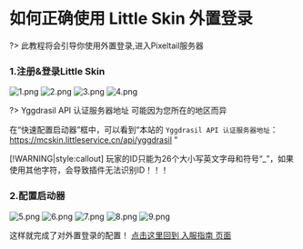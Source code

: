 # 如何正确使用 Little Skin 外置登录

?> 此教程将会引导你使用外置登录,进入Pixeltail服务器

### 1.注册&登录Little Skin
![1.png](https://i.loli.net/2020/07/26/lOwfLBVYDey8xu2.png)
![2.png](https://i.loli.net/2020/07/26/iMazEpPmjVbSDs4.png)
![3.png](https://i.loli.net/2020/07/26/Hk1QKlOb6vmGufU.png)
![4.png](https://i.loli.net/2020/07/26/qkB9QYCwd1gTAJt.png)

?> Yggdrasil API 认证服务器地址 可能因为您所在的地区而异

在“快速配置启动器”框中，可以看到“本站的 `Yggdrasil API 认证服务器地址`：https://mcskin.littleservice.cn/api/yggdrasil
”

[!WARNING|style:callout]
玩家的ID只能为26个大小写英文字母和符号“_”，如果使用其他字符，会导致插件无法识别ID！！！

### 2.配置启动器
![5.png](https://i.loli.net/2020/07/26/1eOj5PNS8HWsfbq.png)
![6.png](https://i.loli.net/2020/07/26/iRhskOIcpXo5Zgt.png)
![7.png](https://i.loli.net/2020/07/26/mzHfBsyxETl3XVq.png)
![8.png](https://i.loli.net/2020/07/26/cwXxJ7pvONPAt3m.png)
![9.png](https://i.loli.net/2020/07/26/XJqSDhpozKYdPk5.png)

这样就完成了对外置登录的配置！
[点击这里回到 入服指南 页面](/zh-cn/getting-start/newbie.md)